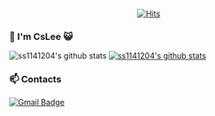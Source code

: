<div align=center>
  
  [![Hits](https://hits.seeyoufarm.com/api/count/incr/badge.svg?url=https%3A%2F%2Fgithub.com%2Fss1141204%2Fss1141204&count_bg=%2350CCA0&title_bg=%23393333&icon=atom.svg&icon_color=%23FFFFFF&title=hits&edge_flat=false)](https://hits.seeyoufarm.com)
  
</div>


### 👋 I'm CsLee :smiley_cat:


![ss1141204's github stats](https://github-readme-stats.vercel.app/api?username=ss1141204&show_icons=true)
[![ss1141204's github stats](https://github-readme-stats.vercel.app/api/top-langs/?username=ss1141204&show_icons=true&hide_border=true&title_color=004386&icon_color=004386&layout=compact)](https://github.com/ss1141204)




<!--
**ss1141204/ss1141204** is a ✨ _special_ ✨ repository because its `README.md` (this file) appears on your GitHub profile.-->

### 📫 Contacts 

[![Gmail Badge](https://img.shields.io/badge/Gmail-d14836?style=flat-square&logo=Gmail&logoColor=white&link=mailto:ss1141204@gmail.com)](mailto:ss1141204@gmail.com)
</div>
